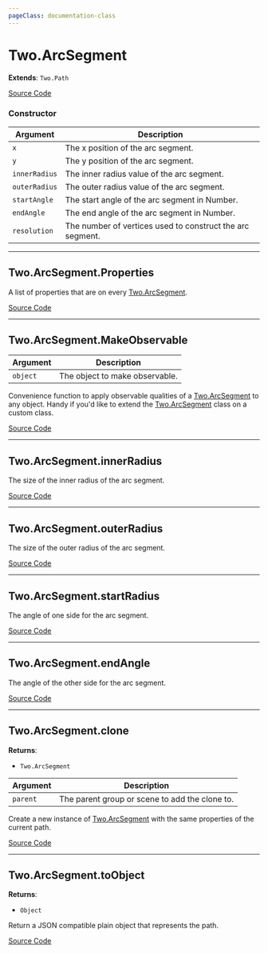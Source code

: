 ```yaml
---
pageClass: documentation-class
---
```


# Two.ArcSegment


<div class="extends">

__Extends__: `Two.Path`

</div>





<div class="meta">

  [Source Code](https://github.com/jonobr1/two.js/blob/dev/src/shapes/arc-segment.js#L10)

</div>



### Constructor


| Argument | Description |
| ---- | ----------- |
|  `x`  | The x position of the arc segment. |
|  `y`  | The y position of the arc segment. |
|  `innerRadius`  | The inner radius value of the arc segment. |
|  `outerRadius`  | The outer radius value of the arc segment. |
|  `startAngle`  | The start angle of the arc segment in Number. |
|  `endAngle`  | The end angle of the arc segment in Number. |
|  `resolution`  | The number of vertices used to construct the arc segment. |



---

<div class="static member ">

## Two.ArcSegment.Properties








<div class="properties">

A list of properties that are on every [Two.ArcSegment](/documentation/arcsegment).

</div>








<div class="meta">

  [Source Code](https://github.com/jonobr1/two.js/blob/dev/src/shapes/arc-segment.js#L77)

</div>






</div>



---

<div class="static function ">

## Two.ArcSegment.MakeObservable










<div class="params">

| Argument | Description |
| ---- | ----------- |
|  `object`  | The object to make observable. |
</div>




<div class="description">

Convenience function to apply observable qualities of a [Two.ArcSegment](/documentation/arcsegment) to any object. Handy if you'd like to extend the [Two.ArcSegment](/documentation/arcsegment) class on a custom class.

</div>



<div class="meta">

  [Source Code](https://github.com/jonobr1/two.js/blob/dev/src/shapes/arc-segment.js#L83)

</div>






</div>



---

<div class="instance member ">

## Two.ArcSegment.innerRadius








<div class="properties">

The size of the inner radius of the arc segment.

</div>








<div class="meta">

  [Source Code](https://github.com/jonobr1/two.js/blob/dev/src/shapes/arc-segment.js#L32)

</div>






</div>



---

<div class="instance member ">

## Two.ArcSegment.outerRadius








<div class="properties">

The size of the outer radius of the arc segment.

</div>








<div class="meta">

  [Source Code](https://github.com/jonobr1/two.js/blob/dev/src/shapes/arc-segment.js#L40)

</div>






</div>



---

<div class="instance member ">

## Two.ArcSegment.startRadius








<div class="properties">

The angle of one side for the arc segment.

</div>








<div class="meta">

  [Source Code](https://github.com/jonobr1/two.js/blob/dev/src/shapes/arc-segment.js#L48)

</div>






</div>



---

<div class="instance member ">

## Two.ArcSegment.endAngle








<div class="properties">

The angle of the other side for the arc segment.

</div>








<div class="meta">

  [Source Code](https://github.com/jonobr1/two.js/blob/dev/src/shapes/arc-segment.js#L56)

</div>






</div>



---

<div class="instance function ">

## Two.ArcSegment.clone




<div class="returns">

__Returns__:



+ `Two.ArcSegment`




</div>







<div class="params">

| Argument | Description |
| ---- | ----------- |
|  `parent`  | The parent group or scene to add the clone to. |
</div>




<div class="description">

Create a new instance of [Two.ArcSegment](/documentation/arcsegment) with the same properties of the current path.

</div>



<div class="meta">

  [Source Code](https://github.com/jonobr1/two.js/blob/dev/src/shapes/arc-segment.js#L322)

</div>






</div>



---

<div class="instance function ">

## Two.ArcSegment.toObject




<div class="returns">

__Returns__:



+ `Object`




</div>










<div class="description">

Return a JSON compatible plain object that represents the path.

</div>



<div class="meta">

  [Source Code](https://github.com/jonobr1/two.js/blob/dev/src/shapes/arc-segment.js#L361)

</div>






</div>



